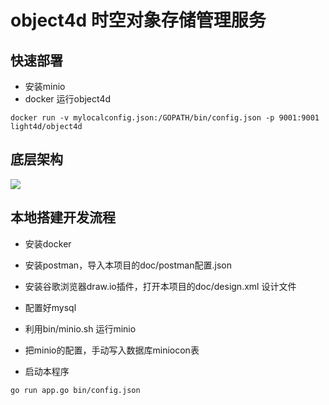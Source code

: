 # object4d 时空对象存储管理服务

## 快速部署
+ 安装minio
+ docker 运行object4d
```
docker run -v mylocalconfig.json:/GOPATH/bin/config.json -p 9001:9001 light4d/object4d
```

## 底层架构

![](doc/design.png)

<!-- ## 读 -->

<!-- (1991/12/22 23:23:12,114.234235235,34.235123213) -->
<!-- 读时空对象的部分字节 -->
<!-- (1991/12/22 23:23:12,114.234235235,34.235123213)[123:1224235] -->
<!-- ## 写 -->
<!-- 写整个时空对象 -->
<!-- (1991/12/22 23:23:12,114.234235235,34.235123213) -->
<!-- 写时空对象的部分字节 -->
<!-- (1991/12/22 23:23:12,114.234235235,34.235123213)[123:1224235] -->

## 本地搭建开发流程

+ 安装docker
+ 安装postman，导入本项目的doc/postman配置.json
+ 安装谷歌浏览器draw.io插件，打开本项目的doc/design.xml 设计文件

+ 配置好mysql
+ 利用bin/minio.sh 运行minio
+ 把minio的配置，手动写入数据库miniocon表

+ 启动本程序
```
go run app.go bin/config.json
```